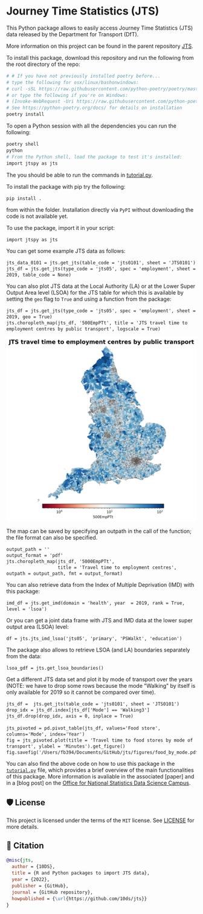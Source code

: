 # Journey Time Statistics (JTS)

This Python package allows to easily access Journey Time Statistics (JTS) data released by the Department for Transport (DfT).

More information on this project can be found in the parent repository [JTS](https://github.com/datasciencecampus/jtstats).

To install this package, download this repository and run the following from the root directory of the repo:

```bash
# # If you have not previously installed poetry before...
# type the following for osx/linux/bashonwindows:
# curl -sSL https://raw.githubusercontent.com/python-poetry/poetry/master/get-poetry.py | python -
# or type the following if you're on Windows:
# (Invoke-WebRequest -Uri https://raw.githubusercontent.com/python-poetry/poetry/master/get-poetry.py -UseBasicParsing).Content | python -
# See https://python-poetry.org/docs/ for details on installation
poetry install
```

To open a Python session with all the dependencies you can run the following:

```bash
poetry shell
python
# From the Python shell, load the package to test it's installed:
import jtspy as jts
```

The you should be able to run the commands in [tutorial.py](tutorial.py).

To install the package with pip try the following:

```
pip install .   
```

from within the folder. Installation directly via ```PyPI``` without downloading the code is not available yet.

To use the package, import it in your script:

````
import jtspy as jts
````

You can get some example JTS data as follows:

````
jts_data_0101 = jts.get_jts(table_code = 'jts0101', sheet = 'JTS0101')
jts_df = jts.get_jts(type_code = 'jts05', spec = 'employment', sheet = 2019, table_code = None)
````

You can also plot JTS data at the Local Authority (LA) or at the Lower Super Output Area level (LSOA) for the JTS table for which this is available
by setting the ```geo``` flag to ```True``` and using a function from the package:

````
jts_df = jts.get_jts(type_code = 'jts05', spec = 'employment', sheet = 2019, geo = True)
jts.choropleth_map(jts_df, '500EmpPTt', title = 'JTS travel time to employment centres by public transport', logscale = True)
````
<img src = "Figures/map.png"/>


The map can be saved by specifying an outpath in the call of the function; the file format can also be specified.
````
output_path = ''
output_format = 'pdf'
jts.choropleth_map(jts_df, '5000EmpPTt',
                   title = 'Travel time to employment centres', outpath = output_path, fmt = output_format)
````

You can also retrieve data from the Index of Multiple Deprivation (IMD) with this package:
````
imd_df = jts.get_imd(domain = 'health', year  = 2019, rank = True, level = 'lsoa')
````

Or you can get a joint data frame with JTS and IMD data at the lower super output area (LSOA) level:
````
df = jts.jts_imd_lsoa('jts05', 'primary', 'PSWalkt', 'education')
````

The package also allows to retrieve LSOA (and LA) boundaries separately from the data:
````
lsoa_gdf = jts.get_lsoa_boundaries()
````

Get a different JTS data set and plot it by mode of transport over the years (NOTE: we have to drop some rows because the mode "Walking" by itself is only available for 2019 so it cannot be compared over time).
````
jts_df =  jts.get_jts(table_code = 'jts0101', sheet = 'JTS0101')
drop_idx = jts_df.index[jts_df['Mode'] == 'Walking3']
jts_df.drop(drop_idx, axis = 0, inplace = True)

jts_pivoted = pd.pivot_table(jts_df, values='Food store', columns='Mode', index='Year')
fig = jts_pivoted.plot(title = 'Travel time to food stores by mode of transport', ylabel = 'Minutes').get_figure()
fig.savefig('/Users/fb394/Documents/GitHub/jts/figures/food_by_mode.pdf')
````

You can also find the above code on how to use this package in the [```tutorial.py```](https://github.com/datasciencecampus/jtstats-py/blob/main/tutorial.py) file, which provides a brief overview of the main functionalities of this package.
More information is avaliable in the associated [paper] and in a [blog post] on the [Office for National Statistics Data Science Campus](https://datasciencecampus.ons.gov.uk).

## 🛡 License

This project is licensed under the terms of the `MIT` license. See [LICENSE](https://github.com/n10ds/jts/blob/main/LICENSE) for more details.

## 📃 Citation

```bibtex
@misc{jts,
  author = {10DS},
  title = {R and Python packages to import JTS data},
  year = {2022},
  publisher = {GitHub},
  journal = {GitHub repository},
  howpublished = {\url{https://github.com/10ds/jts}}
}
```
